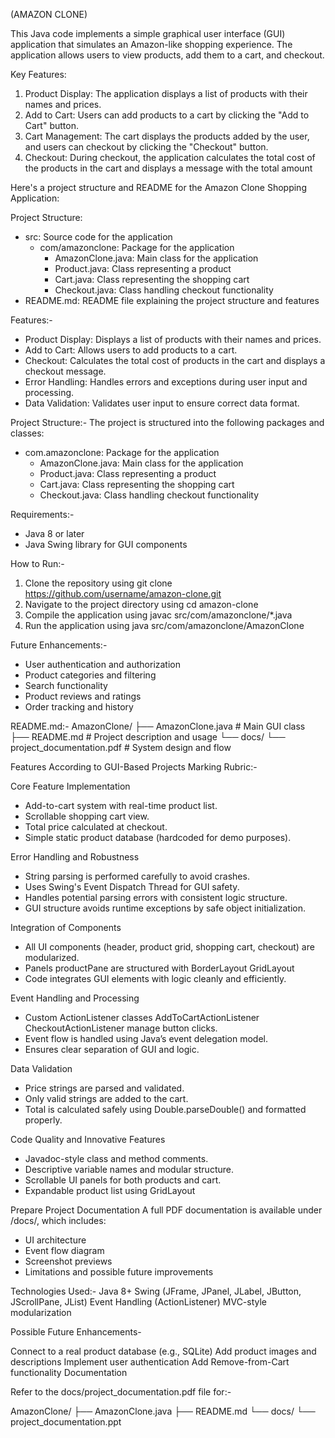 (AMAZON CLONE)

This Java code implements a simple graphical user interface (GUI) application that simulates an Amazon-like shopping experience. The application allows users to view products, add them to a cart, and checkout.

Key Features:

1. Product Display: The application displays a list of products with their names and prices.
2. Add to Cart: Users can add products to a cart by clicking the "Add to Cart" button.
3. Cart Management: The cart displays the products added by the user, and users can checkout by clicking the "Checkout" button.
4. Checkout: During checkout, the application calculates the total cost of the products in the cart and displays a message with the total amount

Here's a project structure and README for the Amazon Clone Shopping Application:

Project Structure:

- src: Source code for the application
    - com/amazonclone: Package for the application
        - AmazonClone.java: Main class for the application
        - Product.java: Class representing a product
        - Cart.java: Class representing the shopping cart
        - Checkout.java: Class handling checkout functionality
- README.md: README file explaining the project structure and features
  
Features:-
- Product Display: Displays a list of products with their names and prices.
- Add to Cart: Allows users to add products to a cart.
- Checkout: Calculates the total cost of products in the cart and displays a checkout message.
- Error Handling: Handles errors and exceptions during user input and processing.
- Data Validation: Validates user input to ensure correct data format.

Project Structure:-
The project is structured into the following packages and classes:

- com.amazonclone: Package for the application
    - AmazonClone.java: Main class for the application
    - Product.java: Class representing a product
    - Cart.java: Class representing the shopping cart
    - Checkout.java: Class handling checkout functionality

Requirements:-
- Java 8 or later
- Java Swing library for GUI components

How to Run:-
1. Clone the repository using git clone https://github.com/username/amazon-clone.git
2. Navigate to the project directory using cd amazon-clone
3. Compile the application using javac src/com/amazonclone/*.java
4. Run the application using java src/com/amazonclone/AmazonClone

Future Enhancements:-
- User authentication and authorization
- Product categories and filtering
- Search functionality
- Product reviews and ratings
- Order tracking and history

README.md:-
AmazonClone/
├── AmazonClone.java # Main GUI class
├── README.md # Project description and usage
└── docs/
└── project_documentation.pdf # System design and flow

Features According to GUI-Based Projects Marking Rubric:-

Core Feature Implementation
- Add-to-cart system with real-time product list.
- Scrollable shopping cart view.
- Total price calculated at checkout.
- Simple static product database (hardcoded for demo purposes).

 Error Handling and Robustness
- String parsing is performed carefully to avoid crashes.
- Uses Swing's Event Dispatch Thread for GUI safety.
- Handles potential parsing errors with consistent logic structure.
- GUI structure avoids runtime exceptions by safe object initialization.

Integration of Components
- All UI components (header, product grid, shopping cart, checkout) are modularized.
- Panels productPane are structured with BorderLayout GridLayout
- Code integrates GUI elements with logic cleanly and efficiently.

 Event Handling and Processing
- Custom  ActionListener classes AddToCartActionListener CheckoutActionListener manage button clicks.
- Event flow is handled using Java’s event delegation model.
- Ensures clear separation of GUI and logic.

Data Validation
- Price strings are parsed and validated.
- Only valid strings are added to the cart.
- Total is calculated safely using Double.parseDouble() and formatted properly.

Code Quality and Innovative Features
- Javadoc-style class and method comments.
- Descriptive variable names and modular structure.
- Scrollable UI panels for both products and cart.
- Expandable product list using GridLayout

Prepare Project Documentation
A full PDF documentation is available under /docs/, which includes:
- UI architecture
- Event flow diagram
- Screenshot previews
- Limitations and possible future improvements
  
 Technologies Used:-
 Java 8+
Swing (JFrame, JPanel, JLabel, JButton, JScrollPane, JList)
Event Handling (ActionListener)
MVC-style modularization

 Possible Future Enhancements-
 
Connect to a real product database (e.g., SQLite)
Add product images and descriptions
Implement user authentication
Add Remove-from-Cart functionality
Documentation

Refer to the docs/project_documentation.pdf file for:-

AmazonClone/
├── AmazonClone.java
├── README.md
└── docs/
└── project_documentation.ppt


  





